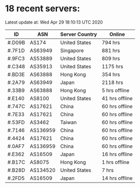 # 18 recent servers:

Latest update at: Wed Apr 29 18:10:13 UTC 2020

| ID | ASN | Server Country | Online |
| -- | --- | -------------- | ------ |
| #.D09B | AS174 | United States | 794 hrs |
| #.7F1D | AS63949 | Singapore | 881 hrs |
| #.9FC3 | AS53889 | United States | 809 hrs |
| #.C348 | AS35913 | United States | 1175 hrs |
| #.BD3E | AS63888 | Hong Kong | 354 hrs |
| #.2A79 | AS63949 | Japan | 2118 hrs |
| #.33B9 | AS63888 | Hong Kong | 5 hrs offline |
| #.E140 | AS8100 | United States | 41 hrs offline |
| #.747C | AS17621 | China | 60 hrs offline |
| #.7E33 | AS17621 | China | 60 hrs offline |
| #.53FD | AS3462 | Taiwan | 60 hrs offline |
| #.7146 | AS136959 | China | 60 hrs offline |
| #.4424 | AS17621 | China | 60 hrs offline |
| #.0AF7 | AS136959 | China | 60 hrs offline |
| #.E362 | AS16509 | Japan | 16 hrs offline |
| #.B17C | AS8075 | Hong Kong | 1 hrs offline |
| #.B28D | AS134520 | United States | 7 hrs |
| #.2FD5 | AS16509 | Japan | 14 hrs offline |

